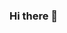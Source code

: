 ### Hi there 👋

<!--
**briwilcox/briwilcox** is a ✨ _special_ ✨ repository because its `README.md` (this file) appears on your GitHub profile.

Here are some ideas to get you started:

- 🔭 I’m currently managing products to protect and delight customers. 
- 🌱 I’m currently learning about investing, blockchain, defi, health / biohacking, history, automated farming, and philosophy. 
- 👯 I’m looking to collaborate on any of the above. 
- 🤔 I’m looking for help with what to read next, what to write about. 
- 💬 Ask me about computer security, machine learning, investing, and health. 
- 📫 How to reach me: 
-- https://www.brianmwilcox.com/
-- https://keybase.io/brianwilcox

